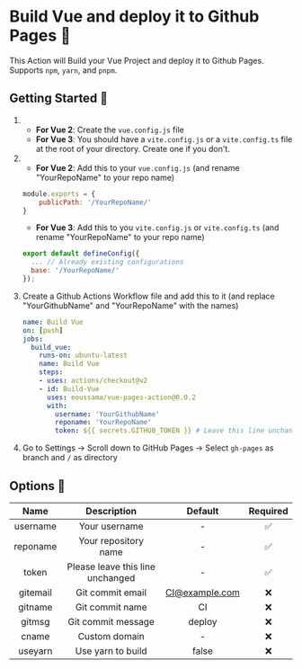 # Build Vue and deploy it to Github Pages 🚀
This Action will Build your Vue Project and deploy it to Github Pages. Supports `npm`, `yarn`, and `pnpm`.

## Getting Started 🎉

1.
    - **For Vue 2**: Create the `vue.config.js` file
    - **For Vue 3**: You should have a `vite.config.js` or a `vite.config.ts` file at the root of your directory. Create one if you don't.

2.
    - **For Vue 2**: Add this to your `vue.config.js` (and rename "YourRepoName" to your repo name)

    ```javascript
    module.exports = {
        publicPath: '/YourRepoName/'
    }
    ```

    - **For Vue 3**: Add this to you `vite.config.js` or `vite.config.ts` (and rename "YourRepoName" to your repo name)

    ```javascript
    export default defineConfig({
      ... // Already existing configurations
      base: '/YourRepoName/'
    });
    ```

3. Create a Github Actions Workflow file and add this to it (and replace "YourGithubName" and "YourRepoName" with the names)

    ```yml
    name: Build Vue
    on: [push]
    jobs:
      build_vue:
        runs-on: ubuntu-latest
        name: Build Vue
        steps:
        - uses: actions/checkout@v2
        - id: Build-Vue
          uses: eoussama/vue-pages-action@0.0.2
          with:
            username: 'YourGithubName'
            reponame: 'YourRepoName'
            token: ${{ secrets.GITHUB_TOKEN }} # Leave this line unchanged
    ```

4. Go to Settings -> Scroll down to GitHub Pages -> Select `gh-pages` as branch and `/` as directory 

## Options 🔧

|   Name   |            Description           |     Default    | Required |
|:--------:|:--------------------------------:|:--------------:|:--------:|
| username |           Your username          |        -       |     ✅    |
| reponame |       Your repository name       |        -       |     ✅    |
|   token  | Please leave this line unchanged |        -       |     ✅    |
| gitemail |         Git commit email         | CI@example.com |     ❌    |
|  gitname |          Git commit name         |       CI       |     ❌    |
|  gitmsg  |        Git commit message        |     deploy     |     ❌    |
|   cname  |           Custom domain          |        -       |     ❌    |
|  useyarn |         Use yarn to build        |      false     |     ❌    |
